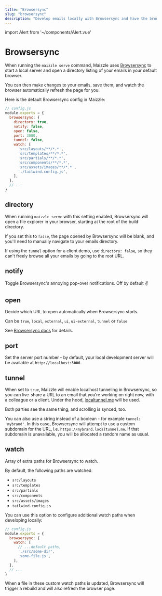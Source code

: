 ```yaml
---
title: "Browsersync"
slug: "browsersync"
description: "Develop emails locally with Browsersync and have the browser automatically refresh the page when you update an email template"
---
```


import Alert from '~/components/Alert.vue'

# Browsersync

When running the `maizzle serve` command, Maizzle uses [Browsersync](https://browsersync.io/) to start a local server and open a directory listing of your emails in your default browser.

You can then make changes to your emails, save them, and watch the browser automatically refresh the page for you.

Here is the default Browsersync config in Maizzle:

```js
// config.js
module.exports = {
  browsersync: {
    directory: true,
    notify: false,
    open: false,
    port: 3000,
    tunnel: false,
    watch: [
      'src/layouts/**/*.*',
      'src/templates/**/*.*',
      'src/partials/**/*.*',
      'src/components/**/*.*',
      'src/assets/images/**/*.*',
      './tailwind.config.js',
    ],
  },
  // ...
}
```

## directory

When running `maizzle serve` with this setting enabled, Browsersync will open a file explorer in your browser, starting at the root of the build directory.

If you set this to `false`, the page opened by Browsersync will be blank, and you'll need to manually navigate to your emails directory.

<alert type="warning">If using the <code>tunnel</code> option for a client demo, use <code>directory: false</code>, so they can't freely browse all your emails by going to the root URL.</alert>

## notify

Toggle Browsersync's annoying pop-over notifications. Off by default ✌

## open

Decide which URL to open automatically when Browsersync starts. 

Can be `true`, `local`, `external`, `ui`, `ui-external`, `tunnel` or `false`

See [Browsersync docs](https://browsersync.io/docs/options#option-open) for details.

## port

Set the server port number - by default, your local development server will be available at <code>http&zwnj;://localhost:<strong>3000</strong></code>.

## tunnel

When set to `true`, Maizzle will enable localhost tunneling in Browsersync, so you can live-share a URL to an email that you're working on right now, with a colleague or a client. Under the hood, [localtunnel.me](https://localtunnel.me) will be used.

Both parties see the same thing, and scrolling is synced, too.

You can also use a string instead of a boolean - for example `tunnel: 'mybrand'`. In this case, Browsersync will attempt to use a custom subdomain for the URL, i.e. `https://mybrand.localtunnel.me`.
If that subdomain is unavailable, you will be allocated a random name as usual.

## watch

Array of extra paths for Browsersync to watch.

By default, the following paths are watched: 

- `src/layouts`
- `src/templates`
- `src/partials`
- `src/components`
- `src/assets/images`
- `tailwind.config.js`

You can use this option to configure additional watch paths when developing locally:

```js
// config.js
module.exports = {
  browsersync: {
    watch: [
      // ...default paths,
      './src/some-dir',
      'some-file.js',
    ],
  },
  // ...
}
```

When a file in these custom watch paths is updated, Browsersync will trigger a rebuild and will also refresh the browser page.



